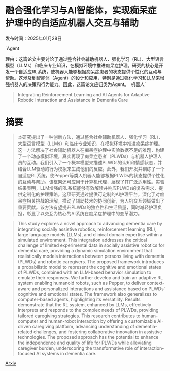 # 融合强化学习与AI智能体，实现痴呆症护理中的自适应机器人交互与辅助

发布时间：2025年01月28日

`Agent

理由：这篇论文主要讨论了通过整合社会辅助机器人、强化学习（RL）、大型语言模型（LLMs）和临床专业知识，在模拟环境中推进痴呆症护理。研究的核心是开发一个自适应RL系统，使机器人能够根据痴呆症患者的状态提供个性化的互动与帮助。这涉及到智能体（Agent）的设计和应用，特别是通过强化学习和LLM来增强机器人的决策和行为能力。因此，这篇论文应归类为Agent。` `机器人`

> Integrating Reinforcement Learning and AI Agents for Adaptive Robotic Interaction and Assistance in Dementia Care

# 摘要

> 本研究提出了一种创新方法，通过整合社会辅助机器人、强化学习（RL）、大型语言模型（LLMs）和临床专业知识，在模拟环境中推进痴呆症护理。这一方法解决了社会辅助机器人在痴呆症护理中实验数据不足的难题，构建了一个动态模拟环境，真实再现了痴呆症患者（PLWDs）与机器人护理人员的互动。我们引入了一个概率模型来描述PLWDs的认知和情感状态，并结合LLM驱动的行为模拟来生成他们的反应。此外，我们开发并训练了一个自适应RL系统，使Pepper等类人机器人能够根据PLWDs的状态提供个性化的互动与帮助。该框架还可应用于计算机代理，展现了其广泛适用性。实验结果表明，LLM增强的RL系统能够有效解读并响应PLWDs的复杂需求，提供定制化的护理策略。这项研究通过提供可定制的AI护理平台，深化了对痴呆症相关挑战的理解，推动了辅助技术的协同创新，为人机交互领域做出了重要贡献。该方法有望提升PLWDs的独立性和生活质量，同时减轻护理负担，彰显了以交互为核心的AI系统在痴呆症护理中的变革潜力。

> This study explores a novel approach to advancing dementia care by integrating socially assistive robotics, reinforcement learning (RL), large language models (LLMs), and clinical domain expertise within a simulated environment. This integration addresses the critical challenge of limited experimental data in socially assistive robotics for dementia care, providing a dynamic simulation environment that realistically models interactions between persons living with dementia (PLWDs) and robotic caregivers. The proposed framework introduces a probabilistic model to represent the cognitive and emotional states of PLWDs, combined with an LLM-based behavior simulation to emulate their responses. We further develop and train an adaptive RL system enabling humanoid robots, such as Pepper, to deliver context-aware and personalized interactions and assistance based on PLWDs' cognitive and emotional states. The framework also generalizes to computer-based agents, highlighting its versatility. Results demonstrate that the RL system, enhanced by LLMs, effectively interprets and responds to the complex needs of PLWDs, providing tailored caregiving strategies. This research contributes to human-computer and human-robot interaction by offering a customizable AI-driven caregiving platform, advancing understanding of dementia-related challenges, and fostering collaborative innovation in assistive technologies. The proposed approach has the potential to enhance the independence and quality of life for PLWDs while alleviating caregiver burden, underscoring the transformative role of interaction-focused AI systems in dementia care.

[Arxiv](https://arxiv.org/abs/2501.17206)